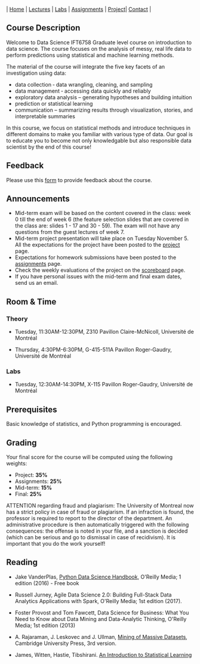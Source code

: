 | [Home](index.md) | [Lectures](lectures.md) | [Labs](labs.md) | [Assignments](assignments.md) | [Project](project.md)| [Contact](contact.md) |

## Course Description

Welcome to Data Science IFT6758 Graduate level course on introduction to data science. The course focuses on the analysis of messy, real life data to perform predictions using statistical and machine learning methods.

The material of the course will integrate the five key facets of an investigation using data:

- data collection ‐ data wrangling, cleaning, and sampling 
- data management ‐ accessing data quickly and reliably
- exploratory data analysis – generating hypotheses and building intuition
- prediction or statistical learning
- communication – summarizing results through visualization, stories, and interpretable summaries

In this course, we focus on statistical methods and introduce techniques in different domains to make you familiar with various type of data. Our goal is to educate you to become  not only knowledgable but also responsible data scientist by the end of this course!


## Feedback

Please use this [form](https://forms.gle/K43RxbasVvviWaNbA) to provide feedback about the course.

## Announcements

- Mid-term exam will be based on the content covered in the class: week 0 till the end of week 6 (the feature selection slides that are covered in the class are: slides 1 - 17 and 30 - 59). The exam will not have any questions from the guest lectures of week 7.
- Mid-term project presentation will take place on Tuesday November 5. All the expectations for the project have been posted to the [project](project.md) page.
- Expectations for homework submissions have been posted to the [assignments](assignments.md) page.
- Check the weekly evaluations of the project on the [scoreboard](scoreboard.md) page.
- If you have personal issues with the mid-term and final exam dates, send us an email.

## Room & Time

### Theory

- Tuesday, 11:30AM-12:30PM, Z310 Pavillon Claire-McNicoll, Université de Montréal

- Thursday, 4:30PM-6:30PM, G-415-511A Pavillon Roger-Gaudry, Université de Montréal

### Labs

- Tuesday, 12:30AM-14:30PM, X-115 Pavillon Roger-Gaudry, Université de Montréal

## Prerequisites

Basic knowledge of statistics, and Python programming is encouraged.

## Grading

Your final score for the course will be computed using the following weights:

- Project: **35%** 
- Assignments: **25%** 
- Mid-term: **15%**
- Final: **25%** 

ATTENTION regarding fraud and plagiarism: The University of Montreal now has a strict policy in case of fraud or plagiarism. If an infraction is found, the professor is required to report to the director of the department. An administrative procedure is then automatically triggered with the following consequences: the offense is noted in your file, and a sanction is decided (which can be serious and go to dismissal in case of recidivism). It is important that you do the work yourself!

## Reading 

- Jake VanderPlas, [Python Data Science Handbook](https://tanthiamhuat.files.wordpress.com/2018/04/pythondatasciencehandbook.pdf), O'Reilly Media; 1 edition (2016) - Free book

- Russell Jurney, Agile Data Science 2.0: Building Full-Stack Data Analytics Applications with Spark, O'Reilly Media; 1st edition (2017).

- Foster Provost and Tom Fawcett, Data Science for Business: What You Need to Know about Data Mining and Data-Analytic Thinking, O'Reilly Media; 1st edition (2013)

- A. Rajaraman, J. Leskovec and J. Ullman, [Mining of Massive Datasets](http://infolab.stanford.edu/~ullman/mmds/book.pdf), Cambridge University Press, 3rd version.

- James, Witten, Hastie, Tibshirani. [An Introduction to Statistical Learning](http://faculty.marshall.usc.edu/gareth-james/ISL/)

 
